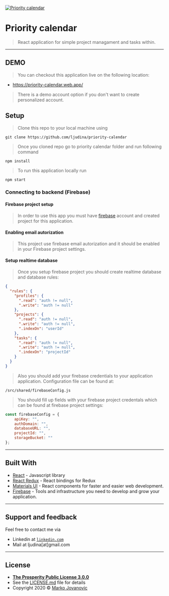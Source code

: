 <a href="https://priority-calendar.web.app/"><img src="https://priority-calendar.web.app/favicon.ico" title="Priority calendar" alt="Priority calendar"></a>


# Priority calendar

> React application for simple project managament and tasks within.

---

## DEMO

> You can checkout this application live on the following location:

- https://priority-calendar.web.app/

> There is a demo account option if you don't want to create personalized account.

## Setup

> Clone this repo to your local machine using 

```shell
git clone https://github.com/ljudina/priority-calendar
```
> Once you cloned repo go to priority calendar folder and run following command

```shell
npm install
```
> To run this application locally run 
```shell
npm start
```

### Connecting to backend (Firebase)

#### Firebase project setup
> In order to use this app you must have <a href="https://firebase.google.com/">firebase</a> account and created project for this application.

#### Enabling email autorization

> This project use firebase email autorization and it should be enabled in your Firebase project settings.

#### Setup realtime database

> Once you setup firebase project you should create realtime database and database rules:

```json
{
  "rules": {
    "profiles": {
      ".read": "auth != null",
      ".write": "auth != null"      
    },
    "projects": {
      ".read": "auth != null",
      ".write": "auth != null",
      ".indexOn": "userId"
    },
    "tasks": {
      ".read": "auth != null",
      ".write": "auth != null",
      ".indexOn": "projectId"
    }            
  }
}
```
> Also you should add your firebase credentials to your application application. Configuration file can be found at:

```
/src/shared/firebaseConfig.js
```

> You should fill up fields with your firebase project credentals which can be found at firebase project settings:

```js
const firebaseConfig = {
    apiKey: "",
    authDomain: "",
    databaseURL: "",
    projectId: "",
    storageBucket: ""
};
```

---

## Built With

* [React](https://reactjs.org/) - Javascript library
* [React Redux](https://react-redux.js.org/) - React bindings for Redux
* [Materials UI](https://material-ui.com/) - React components for faster and easier web development.
* [Firebase](https://firebase.google.com/) - Tools and infrastructure you need to develop and grow your application.
---

## Support and feedback

Feel free to contact me via

- Linkedin at <a href="https://rs.linkedin.com/in/marko-jovanovic-7a444825" target="_blank">`linkedin.com`</a>
- Mail at ljudina[at]gmail.com</a>

---

## License



- **[The Prosperity Public License 3.0.0](https://prosperitylicense.com/)**
- See the [LICENSE.md](LICENSE.md) file for details
- Copyright 2020 © <a href="mailto:ljudina[at]gmail.com">Marko Jovanovic</a>